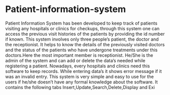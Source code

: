 # Patient-information-system
Patient Information System has been developed to keep track of patients visiting any hospitals or clinics for checkups, through this system one can access the previous visit histories of the patients by providing the id number if known. This system involves only three people’s patient, the doctor and the receptionist. It helps to know the details of the previously visited doctors and the status of the patients who have undergone treatments under this doctors.Here the most important member is receptionist. He/She is the admin of the system and can add or delete the data’s needed while registering a patient. Nowadays, every hospitals and clinics need this software to keep records. While entering data’s it shows error message if it was an invalid entry. This system is very simple and easy to use for the users if he/she doesn’t have any formal knowledge about the software. It contains the following tabs Insert,Update,Search,Delete,Display and Exi
